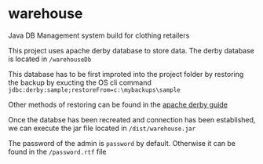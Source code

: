 # warehouse
Java DB Management system build for clothing retailers

This project uses apache derby database to store data.
The derby database is located in `/warehouseDb`

This database has to be first improted into the project folder by restoring the backup by exucting the OS cli command
`jdbc:derby:sample;restoreFrom=c:\mybackups\sample`

Other methods of restoring can be found in the [apache derby guide](http://db.apache.org/derby/docs/10.9/adminguide/cadminparttwo.html)

Once the databse has been recreated and connection has been established, we can execute the jar file located in `/dist/warehouse.jar`

The password of the admin is `password` by default. Otherwise it can be found in the `/password.rtf` file
